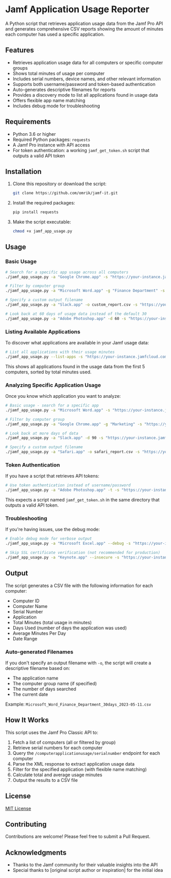 # Jamf Application Usage Reporter

A Python script that retrieves application usage data from the Jamf Pro API and generates comprehensive CSV reports showing the amount of minutes each computer has used a specific application.

## Features

- Retrieves application usage data for all computers or specific computer groups
- Shows total minutes of usage per computer
- Includes serial numbers, device names, and other relevant information
- Supports both username/password and token-based authentication
- Auto-generates descriptive filenames for reports
- Provides a discovery mode to list all applications found in usage data
- Offers flexible app name matching
- Includes debug mode for troubleshooting

## Requirements

- Python 3.6 or higher
- Required Python packages: `requests`
- A Jamf Pro instance with API access
- For token authentication: a working `jamf_get_token.sh` script that outputs a valid API token

## Installation

1. Clone this repository or download the script:
   ```bash
   git clone https://github.com/omrik/jamf-it.git
   ```

2. Install the required packages:
   ```bash
   pip install requests
   ```

3. Make the script executable:
   ```bash
   chmod +x jamf_app_usage.py
   ```

## Usage

### Basic Usage

```bash
# Search for a specific app usage across all computers
./jamf_app_usage.py -a "Google Chrome.app" -s "https://your-instance.jamfcloud.com" -u username -p password

# Filter by computer group
./jamf_app_usage.py -a "Microsoft Word.app" -g "Finance Department" -s "https://your-instance.jamfcloud.com" -u username -p password

# Specify a custom output filename
./jamf_app_usage.py -a "Slack.app" -o custom_report.csv -s "https://your-instance.jamfcloud.com" -u username -p password

# Look back at 60 days of usage data instead of the default 30
./jamf_app_usage.py -a "Adobe Photoshop.app" -d 60 -s "https://your-instance.jamfcloud.com" -u username -p password
```


### Listing Available Applications

To discover what applications are available in your Jamf usage data:

```bash
# List all applications with their usage minutes
./jamf_app_usage.py --list-apps -s "https://your-instance.jamfcloud.com" -u username -p password
```

This shows all applications found in the usage data from the first 5 computers, sorted by total minutes used.

### Analyzing Specific Application Usage

Once you know which application you want to analyze:

```bash
# Basic usage - search for a specific app
./jamf_app_usage.py -a "Microsoft Word.app" -s "https://your-instance.jamfcloud.com" -u username -p password

# Filter by computer group
./jamf_app_usage.py -a "Google Chrome.app" -g "Marketing" -s "https://your-instance.jamfcloud.com" -u username -p password

# Look back at more days of data
./jamf_app_usage.py -a "Slack.app" -d 90 -s "https://your-instance.jamfcloud.com" -u username -p password

# Specify a custom output filename
./jamf_app_usage.py -a "Safari.app" -o safari_report.csv -s "https://your-instance.jamfcloud.com" -u username -p password
```

### Token Authentication

If you have a script that retrieves API tokens:

```bash
# Use token authentication instead of username/password
./jamf_app_usage.py -a "Adobe Photoshop.app" -t -s "https://your-instance.jamfcloud.com"
```

This expects a script named `jamf_get_token.sh` in the same directory that outputs a valid API token.

### Troubleshooting

If you're having issues, use the debug mode:

```bash
# Enable debug mode for verbose output
./jamf_app_usage.py -a "Microsoft Excel.app" --debug -s "https://your-instance.jamfcloud.com" -u username -p password

# Skip SSL certificate verification (not recommended for production)
./jamf_app_usage.py -a "Keynote.app" --insecure -s "https://your-instance.jamfcloud.com" -u username -p password
```

## Output

The script generates a CSV file with the following information for each computer:
- Computer ID
- Computer Name
- Serial Number
- Application
- Total Minutes (total usage in minutes)
- Days Used (number of days the application was used)
- Average Minutes Per Day
- Date Range

### Auto-generated Filenames

If you don't specify an output filename with `-o`, the script will create a descriptive filename based on:
- The application name
- The computer group name (if specified)
- The number of days searched
- The current date

Example: `Microsoft_Word_Finance_Department_30days_2023-05-11.csv`

## How It Works

This script uses the Jamf Pro Classic API to:
1. Fetch a list of computers (all or filtered by group)
2. Retrieve serial numbers for each computer
3. Query the `/computerapplicationusage/serialnumber` endpoint for each computer
4. Parse the XML response to extract application usage data
5. Filter for the specified application (with flexible name matching)
6. Calculate total and average usage minutes
7. Output the results to a CSV file

## License

[MIT License](LICENSE)

## Contributing

Contributions are welcome! Please feel free to submit a Pull Request.

## Acknowledgments

- Thanks to the Jamf community for their valuable insights into the API
- Special thanks to [original script author or inspiration] for the initial idea
